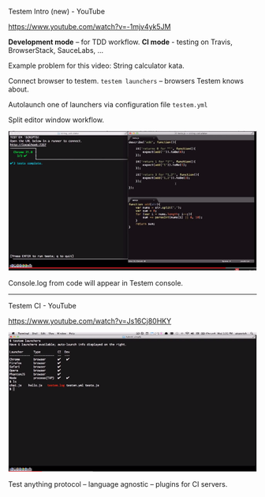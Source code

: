 Testem Intro (new) - YouTube 

<https://www.youtube.com/watch?v=-1mjv4yk5JM>

**Development mode** – for TDD workflow.
**CI mode** - testing on Travis, BrowserStack, SauceLabs, ...

Example problem for this video: String calculator kata.

Connect browser to testem. `testem launchers` – browsers Testem knows about.

Autolaunch one of launchers via configuration file `testem.yml`

Split editor window workflow.

![](assets/068ce1f6b19c8eb3f2ad2278ef8d740c.png)  

Console.log from code will appear in Testem console.

***

Testem CI - YouTube

<https://www.youtube.com/watch?v=Js16Cj80HKY>

![](assets/496e5c244e7e520273fb25c7da73da4f.png)

Test anything protocol – language agnostic – plugins for CI servers.
